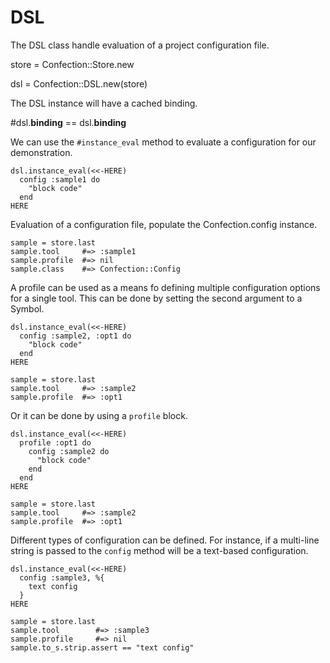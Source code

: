 # DSL

The DSL class handle evaluation of a project configuration file.

   store = Confection::Store.new

   dsl = Confection::DSL.new(store)

The DSL instance will have a cached binding.

   #dsl.__binding__ == dsl.__binding__

We can use the `#instance_eval` method to evaluate a configuration for our
demonstration.

    dsl.instance_eval(<<-HERE)
      config :sample1 do
        "block code"
      end
    HERE

Evaluation of a configuration file, populate the Confection.config instance.

    sample = store.last
    sample.tool     #=> :sample1
    sample.profile  #=> nil
    sample.class    #=> Confection::Config

A profile can be used as a means fo defining multiple configuration options
for a single tool. This can be done by setting the second argument to a Symbol.

    dsl.instance_eval(<<-HERE)
      config :sample2, :opt1 do
        "block code"
      end
    HERE

    sample = store.last
    sample.tool     #=> :sample2
    sample.profile  #=> :opt1

Or it can be done by using a `profile` block.

    dsl.instance_eval(<<-HERE)
      profile :opt1 do
        config :sample2 do
          "block code"
        end
      end
    HERE

    sample = store.last
    sample.tool     #=> :sample2
    sample.profile  #=> :opt1

Different types of configuration can be defined. For instance, if a multi-line
string is passed to the `config` method will be a text-based configuration.

    dsl.instance_eval(<<-HERE)
      config :sample3, %{
        text config
      }
    HERE

    sample = store.last
    sample.tool        #=> :sample3
    sample.profile     #=> nil
    sample.to_s.strip.assert == "text config"

